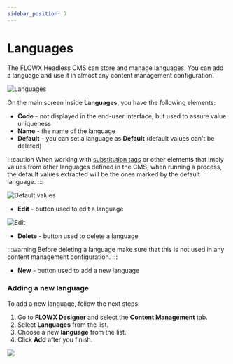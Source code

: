 ```yaml
---
sidebar_position: 7
---
```

# Languages

The FLOWX Headless CMS can store and manage languages. You can add a language and use it in almost any content management configuration.

![Languages](https://s3.eu-west-1.amazonaws.com/docx.flowx.ai/3.2/languages.png)

On the main screen inside **Languages**, you have the following elements:

* **Code** - not displayed in the end-user interface, but used to assure value uniqueness
* **Name** - the name of the language
* **Default** - you can set a language as **Default** (default values can't be deleted)

:::caution
When working with [substitution tags](./substitution-tags.md) or other elements that imply values from other languages defined in the CMS, when running a process, the default values extracted will be the ones marked by the default language.
:::

![Default values](https://s3.eu-west-1.amazonaws.com/docx.flowx.ai/3.2/lang_default_values.png)

* **Edit** - button used to edit a language

![Edit](https://s3.eu-west-1.amazonaws.com/docx.flowx.ai/3.2/edit_languages.png)

* **Delete** - button used to delete a language

:::warning
Before deleting a language make sure that this is not used in any content management configuration.
:::

* **New** - button used to add a new language

### Adding a new language

To add a new language, follow the next steps:

1. Go to **FLOWX Designer** and select the **Content Management** tab.
2. Select **Languages** from the list.
3. Choose a new **language** from the list.
4. Click **Add** after you finish.

![](https://s3.eu-west-1.amazonaws.com/docx.flowx.ai/3.2/adding_new_language.gif)